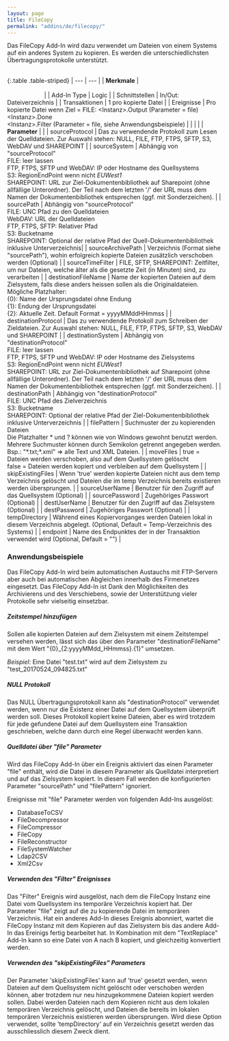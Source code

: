 ```yaml
---
layout: page
title: FileCopy
permalink: "addins/de/filecopy/"
---
```


Das FileCopy Add-In wird dazu verwendet um Dateien von einem Systems auf ein anderes System zu kopieren. Es werden die unterschiedlichsten Übertragungsprotokolle unterstützt.<br /><br />

{:.table .table-striped}
| --- | --- |
| __Merkmale__ | &nbsp;&nbsp;&nbsp;&nbsp;&nbsp;&nbsp;&nbsp;&nbsp;&nbsp;&nbsp;&nbsp;&nbsp;&nbsp;&nbsp;&nbsp;&nbsp;&nbsp;&nbsp;&nbsp;&nbsp;&nbsp;&nbsp;&nbsp;&nbsp;&nbsp;&nbsp;&nbsp;&nbsp;&nbsp;&nbsp;&nbsp;&nbsp;&nbsp;&nbsp;&nbsp;&nbsp;&nbsp;&nbsp;&nbsp;&nbsp;&nbsp;&nbsp;&nbsp;&nbsp;&nbsp;&nbsp;&nbsp;&nbsp;&nbsp;&nbsp;&nbsp;&nbsp;&nbsp;&nbsp;&nbsp;&nbsp;&nbsp;&nbsp;&nbsp;&nbsp;&nbsp;&nbsp;&nbsp;&nbsp;&nbsp;&nbsp;&nbsp;&nbsp;&nbsp;&nbsp;&nbsp;&nbsp;&nbsp;&nbsp;&nbsp;&nbsp;&nbsp;&nbsp;&nbsp;&nbsp;&nbsp;&nbsp;&nbsp;&nbsp;&nbsp;&nbsp;&nbsp;&nbsp;&nbsp;&nbsp;&nbsp;&nbsp;&nbsp;&nbsp;&nbsp;&nbsp;&nbsp;&nbsp;&nbsp;&nbsp;&nbsp;&nbsp;&nbsp;&nbsp;&nbsp;&nbsp;&nbsp;&nbsp;&nbsp;&nbsp;&nbsp;&nbsp;&nbsp;&nbsp;&nbsp;&nbsp;&nbsp;&nbsp;&nbsp;&nbsp;&nbsp;&nbsp;&nbsp;&nbsp;&nbsp;&nbsp;&nbsp;&nbsp;&nbsp;&nbsp;&nbsp;&nbsp;&nbsp;&nbsp;&nbsp;&nbsp;&nbsp;&nbsp;&nbsp;&nbsp;&nbsp;&nbsp;&nbsp;&nbsp;&nbsp;&nbsp;&nbsp;&nbsp;&nbsp; |
| Add-In Type | Logic |
| Schnittstellen | In/Out: Dateiverzeichnis |
| Transaktionen | 1 pro kopierte Datei |
| Ereignisse | Pro kopierte Datei wenn Ziel = FILE: &lt;Instanz&gt;.Output (Parameter = file)<br />&lt;Instanz&gt;.Done<br />&lt;Instanz&gt;.Filter (Parameter = file, siehe Anwendungsbeispiele) |
| | |
| __Parameter__ | |
| sourceProtocol | Das zu verwendende Protokoll zum Lesen der Quelldateien. Zur Auswahl stehen: NULL, FILE, FTP, FTPS, SFTP, S3, WebDAV und SHAREPOINT |
| sourceSystem | Abhängig von "sourceProtocol"<br />FILE: leer lassen<br/>FTP, FTPS, SFTP und WebDAV: IP oder Hostname des Quellsystems <br />S3: RegionEndPoint wenn nicht *EUWest1* <br /> SHAREPOINT: URL zur Ziel-Dokumentenbibliothek auf Sharepoint (ohne allfällige Unterordner). Der Teil nach dem letzten '/' der URL muss dem Namen der Dokumentenbibliothek entsprechen (ggf. mit Sonderzeichen). |
| sourcePath | Abhängig von "sourceProtocol"<br />FILE: UNC Pfad zu den Quelldateien<br />WebDAV: URL der Quelldateien<br />FTP, FTPS, SFTP: Relativer Pfad<br /> S3: Bucketname <br /> SHAREPOINT: Optional der relative Pfad der Quell-Dokumentenbibliothek inklusive Unterverzeichnis|
| sourceArchivePath | Verzeichnis (Format siehe "sourcePath"), wohin erfolgreich kopierte Dateien zusätzlich verschoben werden (Optional) |
| sourceTimeFilter | FILE, SFTP, SHAREPOINT: Zeitfilter, um nur Dateien, welche älter als die gesetzte Zeit (in Minuten) sind, zu verarbeiten |
| destinationFileName | Name der kopierten Dateien auf dem Zielsystem, falls diese anders heissen sollen als die Originaldateien. Mögliche Platzhalter: <br /> {0}: Name der Ursprungsdatei ohne Endung <br /> {1}: Endung der Ursprungsdatei <br /> {2}: Aktuelle Zeit. Default Format = yyyyMMddHHmmss |
| destinationProtocol | Das zu verwendende Protokoll zum Schreiben der Zieldateien. Zur Auswahl stehen: NULL, FILE, FTP, FTPS, SFTP, S3, WebDAV und SHAREPOINT |
| destinationSystem | Abhängig von "destinationProtocol"<br />FILE: leer lassen<br/>FTP, FTPS, SFTP und WebDAV: IP oder Hostname des Zielsystems <br />S3: RegionEndPoint wenn nicht *EUWest1* <br /> SHAREPOINT: URL zur Ziel-Dokumentenbibliothek auf Sharepoint (ohne allfällige Unterordner). Der Teil nach dem letzten '/' der URL muss dem Namen der Dokumentenbibliothek entsprechen (ggf. mit Sonderzeichen). |
| destinationPath | Abhängig von "destinationProtocol"<br />FILE: UNC Pfad des Zielverzeichnis<br/>S3: Bucketname<br /> SHAREPOINT: Optional der relative Pfad der Ziel-Dokumentenbibliothek inklusive Unterverzeichnis |
| filePattern | Suchmuster der zu kopierenden Dateien<br />Die Platzhalter * und ? können wie von Windows gewohnt benutzt werden. Mehrere Suchmuster können durch Semikolon getrennt angegeben werden. Bsp.: "\*.txt;\*.xml" => alle Text und XML Dateien. |
| moveFiles | true = Dateien werden verschoben, also auf dem Quellsystem gelöscht<br />false = Dateien werden kopiert und verbleiben auf dem Quellsystem |
| skipExistingFiles | Wenn 'true' werden kopierte Dateien nicht aus dem temp Verzeichnis gelöscht und Dateien die im temp Verzeichnis bereits existieren werden übersprungen. |
| sourceUserName | Benutzer für den Zugriff auf das Quellsystem (Optional) |
| sourcePassword | Zugehöriges Passwort (Optional) |
| destUserName | Benutzer für den Zugriff auf das Zielsystem (Optional) |
| destPassword | Zugehöriges Passwort (Optional) |
| tempDirectory | Während eines Kopiervorganges werden Dateien lokal in diesem Verzeichnis abgelegt. (Optional, Default = Temp-Verzeichnis des Systems) |
| endpoint | Name des Endpunktes der in der Transaktion verwendet wird (Optional, Default = "") |


### Anwendungsbeispiele

Das FileCopy Add-In wird beim automatischen Austauchs mit FTP-Servern aber auch bei automatischen Abgleichen innerhalb des Firmenetzes eingesetzt.
Das FileCopy Add-In ist Dank den Möglichkeiten des Archivierens und des Verschiebens, sowie der Unterstützung vieler Protokolle sehr vielseitig einsetzbar.

##### Zeitstempel hinzufügen

Sollen alle kopierten Dateien auf dem Zielsystem mit einem Zeitstempel versehen werden, lässt sich das über den Parameter "destinationFileName" mit dem Wert "{0}\_{2:yyyyMMdd\_HHmmss}.{1}" umsetzen.

*Beispiel:* Eine Datei "test.txt" wird auf dem Zielsystem zu "test_20170524_094825.txt"

##### NULL Protokoll

Das NULL Übertragungsprotokoll kann als "destinationProtocol" verwendet werden, wenn nur die Existenz einer Datei auf dem Quellsystem überprüft werden soll. Dieses Protokoll kopiert keine Dateien, aber es wird trotzdem für jede gefundene Datei auf dem Quellsystem eine Transaktion geschrieben, welche dann durch eine Regel überwacht werden kann.

##### Quelldatei über "file" Parameter

Wird das FileCopy Add-In über ein Ereignis aktiviert das einen Parameter "file" enthält, wird die Datei in diesem Parameter als Quelldatei interpretiert und auf das Zielsystem kopiert. In diesem Fall werden die konfigurierten Parameter "sourcePath" und "filePattern" ignoriert.

Ereignisse mit "file" Parameter werden von folgenden Add-Ins ausgelöst:
* DatabaseToCSV
* FileDecompressor
* FileCompressor
* FileCopy
* FileReconstructor
* FileSystemWatcher
* Ldap2CSV
* Xml2Csv

##### Verwenden des "Filter" Ereignisses

Das "Filter" Ereignis wird ausgelöst, nach dem die FileCopy Instanz eine Datei vom Quellsystem ins temporäre Verzeichnis kopiert hat. Der Parameter "file" zeigt auf die zu kopierende Datei im temporären Verzeichnis. Hat ein anderes Add-In dieses Ereignis abonniert, wartet die FileCopy Instanz mit dem Kopieren auf das Zielsystem bis das andere Add-In das Ereinigs fertig bearbeitet hat. In Kombination mit dem "TextReplace" Add-In kann so eine Datei von A nach B kopiert, und gleichzeitig konvertiert werden.

##### Verwenden des "skipExistingFiles" Parameters

Der Parameter 'skipExistingFiles' kann auf 'true' gesetzt werden, wenn Dateien auf dem Quellsystem nicht gelöscht oder verschoben werden können, aber trotzdem nur neu hinzugekommene Dateien kopiert werden sollen. Dabei werden Dateien nach dem Kopieren nicht aus dem lokalen temporären Verzeichnis gelöscht, und Dateien die bereits im lokalen temporären Verzeichnis existieren werden übersprungen. Wird diese Option verwendet, sollte 'tempDirectory' auf ein Verzeichnis gesetzt werden das ausschliesslich diesem Zweck dient.
